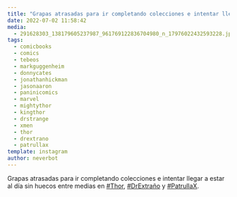 ```yaml
---
title: "Grapas atrasadas para ir completando colecciones e intentar llegar a estar al día sin huecos entre medias en #Thor, #DrExtraño y #PatrullaX"
date: 2022-07-02 11:58:42
media: 
  - 291628303_138179605237987_961769122836704980_n_17976022432593228.jpg
tags: 
  - comicbooks
  - comics
  - tebeos
  - markguggenheim
  - donnycates
  - jonathanhickman
  - jasonaaron
  - paninicomics
  - marvel
  - mightythor
  - kingthor
  - drstrange
  - xmen
  - thor
  - drextrano
  - patrullax
template: instagram
author: neverbot
---
```


Grapas atrasadas para ir completando colecciones e intentar llegar a estar al día sin huecos entre medias en [#Thor](/tags/thor), [#DrExtraño](/tags/drextrano) y [#PatrullaX](/tags/patrullax). 
